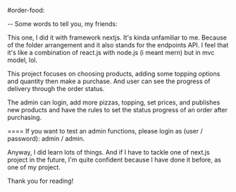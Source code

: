 #order-food:

-- Some words to tell you, my friends:

This one, I did it with framework nextjs. It's kinda unfamiliar to me. Because of the folder arrangement and it also stands for the endpoints API. I feel that it's like a combination of react.js with node.js (i meant mern) but in mvc model, lol.

This project focuses on choosing products, adding some topping options and quantity then make a purchase. And user can see the progress of delivery through the order status. 

The admin can login, add more pizzas, topping, set prices, and publishes new products and have the rules to set the status progress of an order after purchasing.

==== If you want to test an admin functions, please login as (user / password): admin / admin.

Anyway, I did learn lots of things. And if I have to tackle one of next.js project in the future, I'm quite confident because I have done it before, as one of my project.

Thank you for reading!
